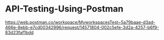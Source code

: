 # API-Testing-Using-Postman
https://web.postman.co/workspace/MyworkspacesTest~5a79baae-d3ad-466e-8ebb-e7cd00342996/request/14571804-002c5efe-3d2a-4257-b6f9-83d23faf1bdd

